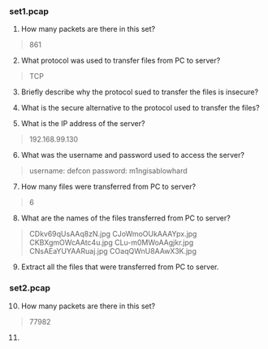 ### set1.pcap
1. How many packets are there in this set?
> 861
2. What protocol was used to transfer files from PC to server?
> TCP
3. Briefly describe why the protocol sued to transfer the files is insecure?
>
4. What is the secure alternative to the protocol used to transfer the files?
>
5. What is the IP address of the server?
> 192.168.99.130
6. What was the username and password used to access the server?
> username: defcon
> password: m1ngisablowhard 
7. How many files were transferred from PC to server?
> 6
8. What are the names of the files transferred from PC to server?
> CDkv69qUsAAq8zN.jpg
> CJoWmoOUkAAAYpx.jpg
> CKBXgmOWcAAtc4u.jpg
> CLu-m0MWoAAgjkr.jpg
> CNsAEaYUYAARuaj.jpg
> COaqQWnU8AAwX3K.jpg
9. Extract all the files that were transferred from PC to server.

### set2.pcap
10. How many packets are there in this set?
> 77982
11. 


